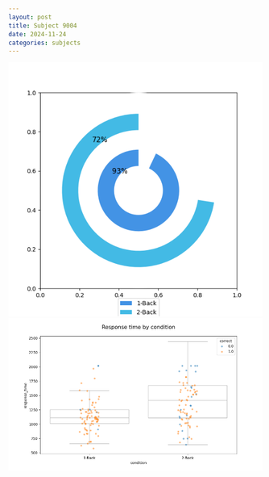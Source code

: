 ```yaml
---
layout: post
title: Subject 9004
date: 2024-11-24
categories: subjects
---
```


![](data/9004/run-27/9004_accuracy_by_condition.png)
![](data/9004/run-27/9004_response_time_by_condition.png)
